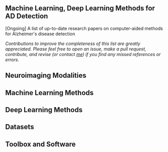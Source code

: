 ## Machine Learning, Deep Learning Methods for AD Detection

[Ongoing] A list of up-to-date research papers on computer-aided methods for Alzheimer's disease detection

*Contributions to improve the completeness of this list are greatly appreciated. Please feel free to open an issue, make a pull request, contribute, and revise (or contact [me](https://thanhtbt.github.io/)) if you find any missed references or errors*.


## Neuroimaging Modalities

## Machine Learning Methods

## Deep Learning Methods

## Datasets 

## Toolbox and Software
